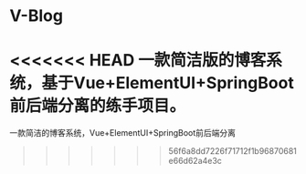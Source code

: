 # V-Blog
<<<<<<< HEAD
一款简洁版的博客系统，基于Vue+ElementUI+SpringBoot前后端分离的练手项目。
=======
一款简洁的博客系统，Vue+ElementUI+SpringBoot前后端分离
>>>>>>> 56f6a8dd7226f71712f1b96870681e66d62a4e3c
